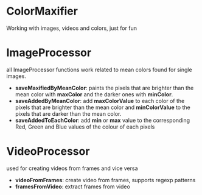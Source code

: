 # ColorMaxifier
Working with images, videos and colors, just for fun

# ImageProcessor
all ImageProcessor functions work related to mean colors found for single images.
- **saveMaxifiedByMeanColor**: paints the pixels that are brighter than the mean color with **maxColor** and the darker ones with **minColor**.
- **saveAddedByMeanColor**: add **maxColorValue** to each color of the pixels that are brighter than the mean color and **minColorValue** to the pixels that are darker than the mean color.
- **saveAddedToEachColor**: add **min** or **max** value to the corresponding Red, Green and Blue values of the colour of each pixels

# VideoProcessor
used for creating videos from frames and vice versa 
- **videoFromFrames**: create video from frames, supports regexp patterns
- **framesFromVideo**: extract frames from video
